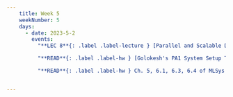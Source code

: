 ```yaml
---
    title: Week 5
    weekNumber: 5
    days:
      - date: 2023-5-2
        events:
          "**LEC 8**{: .label .label-lecture } [Parallel and Scalable Data Processing: Basics (continued)](resources/lectures/Lec_08-Topic3-Part1b-ParallelismBasics.pdf)": 

          "**READ**{: .label .label-hw } [Golokesh's PA1 System Setup Tutorial](resources/labs/PA1_System_Setup_Tutorial.pdf)":

          "**READ**{: .label .label-hw } Ch. 5, 6.1, 6.3, 6.4 of MLSys Book":


---
```

